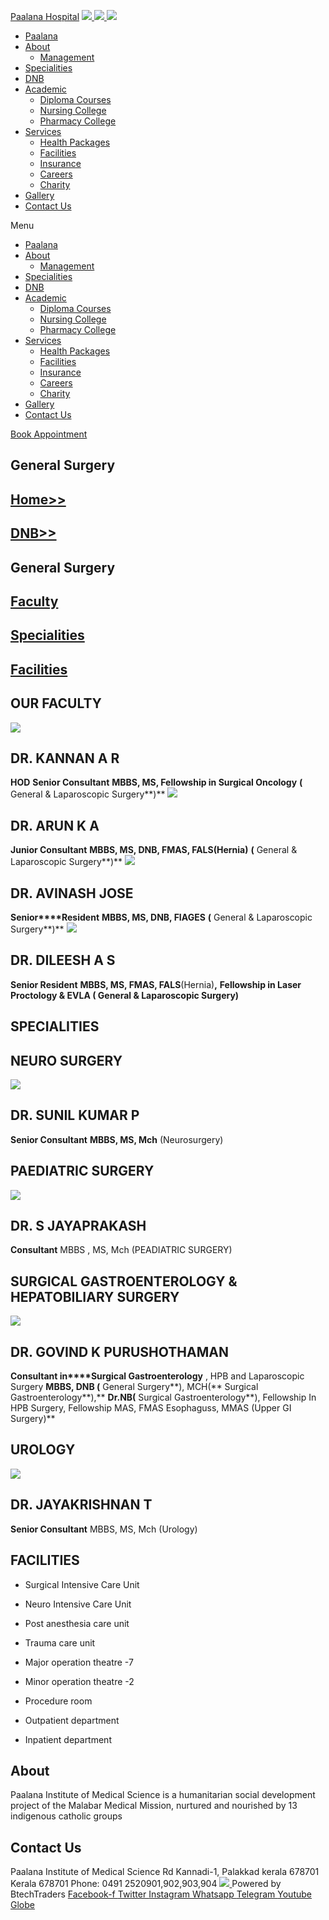 [Paalana Hospital](https://paalana.in/dnb-general-surgery/<https:/paalana.in> "Paalana Hospital")
[ ![](https://paalana.in/wp-content/uploads/2022/08/Untitled-2.png) ](https://paalana.in/dnb-general-surgery/<https:/paalana.in/>)
[ ![](https://paalana.in/wp-content/uploads/2024/09/Group-883-1024x295.png) ](https://paalana.in/dnb-general-surgery/<https:/paalana.in/>)
![](https://paalana.in/wp-content/uploads/2024/09/164073682_3625173097592065_7499118900655108432_n-1-1.jpg)
  * [Paalana](https://paalana.in/dnb-general-surgery/<https:/paalana.in/>)
  * [About](https://paalana.in/dnb-general-surgery/<https:/paalana.in/about/>)
    * [Management](https://paalana.in/dnb-general-surgery/<https:/paalana.in/management/>)
  * [Specialities](https://paalana.in/dnb-general-surgery/<https:/paalana.in/specialities/>)
  * [DNB](https://paalana.in/dnb-general-surgery/<https:/paalana.in/diplomate-national-board-dnb/>)
  * [Academic](https://paalana.in/dnb-general-surgery/<#>)
    * [Diploma Courses](https://paalana.in/dnb-general-surgery/<https:/paalana.in/academic/>)
    * [Nursing College](https://paalana.in/dnb-general-surgery/<https:/sanjocollegeofnursing.org/>)
    * [Pharmacy College](https://paalana.in/dnb-general-surgery/<http:/www.sanjocps.com/>)
  * [Services](https://paalana.in/dnb-general-surgery/<#>)
    * [Health Packages](https://paalana.in/dnb-general-surgery/<https:/paalana.in/health-packages/>)
    * [Facilities](https://paalana.in/dnb-general-surgery/<https:/paalana.in/facilities/>)
    * [Insurance](https://paalana.in/dnb-general-surgery/<https:/paalana.in/insurance/>)
    * [Careers](https://paalana.in/dnb-general-surgery/<https:/paalana.in/careers/>)
    * [Charity](https://paalana.in/dnb-general-surgery/<https:/paalana.in/charity/>)
  * [Gallery](https://paalana.in/dnb-general-surgery/<https:/paalana.in/our-gallery/>)
  * [Contact Us](https://paalana.in/dnb-general-surgery/<https:/paalana.in/contact-us/>)


Menu
  * [Paalana](https://paalana.in/dnb-general-surgery/<https:/paalana.in/>)
  * [About](https://paalana.in/dnb-general-surgery/<https:/paalana.in/about/>)
    * [Management](https://paalana.in/dnb-general-surgery/<https:/paalana.in/management/>)
  * [Specialities](https://paalana.in/dnb-general-surgery/<https:/paalana.in/specialities/>)
  * [DNB](https://paalana.in/dnb-general-surgery/<https:/paalana.in/diplomate-national-board-dnb/>)
  * [Academic](https://paalana.in/dnb-general-surgery/<#>)
    * [Diploma Courses](https://paalana.in/dnb-general-surgery/<https:/paalana.in/academic/>)
    * [Nursing College](https://paalana.in/dnb-general-surgery/<https:/sanjocollegeofnursing.org/>)
    * [Pharmacy College](https://paalana.in/dnb-general-surgery/<http:/www.sanjocps.com/>)
  * [Services](https://paalana.in/dnb-general-surgery/<#>)
    * [Health Packages](https://paalana.in/dnb-general-surgery/<https:/paalana.in/health-packages/>)
    * [Facilities](https://paalana.in/dnb-general-surgery/<https:/paalana.in/facilities/>)
    * [Insurance](https://paalana.in/dnb-general-surgery/<https:/paalana.in/insurance/>)
    * [Careers](https://paalana.in/dnb-general-surgery/<https:/paalana.in/careers/>)
    * [Charity](https://paalana.in/dnb-general-surgery/<https:/paalana.in/charity/>)
  * [Gallery](https://paalana.in/dnb-general-surgery/<https:/paalana.in/our-gallery/>)
  * [Contact Us](https://paalana.in/dnb-general-surgery/<https:/paalana.in/contact-us/>)


[ Book Appointment ](https://paalana.in/dnb-general-surgery/<https:/bit.ly/pmchysan>)
## General Surgery
## [Home>>](https://paalana.in/dnb-general-surgery/<https:/paalana.in>)
## [DNB>>](https://paalana.in/dnb-general-surgery/<https:/paalana.in/diplomate-national-board-dnb/>)
## General Surgery
## [Faculty](https://paalana.in/dnb-general-surgery/<#docs>)
## [Specialities](https://paalana.in/dnb-general-surgery/<#pros>)
## [Facilities](https://paalana.in/dnb-general-surgery/<#facilities>)
## OUR FACULTY
![](https://paalana.in/wp-content/uploads/2024/06/doctor-placeholder-male.jpg)
## DR. KANNAN A R
**HOD**
**Senior Consultant**
**MBBS, MS, Fellowship in Surgical Oncology**
**(** General & Laparoscopic Surgery**)**
![](https://paalana.in/wp-content/uploads/2024/06/doctor-placeholder-male.jpg)
## DR. ARUN K A
**Junior Consultant**
**MBBS, MS, DNB, FMAS, FALS(Hernia)**
**(** General & Laparoscopic Surgery**)**
![](https://paalana.in/wp-content/uploads/2024/06/doctor-placeholder-male.jpg)
## DR. AVINASH JOSE
**Senior****Resident**
**MBBS, MS, DNB, FIAGES**
**(** General & Laparoscopic Surgery**)**
![](https://paalana.in/wp-content/uploads/2024/06/doctor-placeholder-male.jpg)
## DR. DILEESH A S
**Senior Resident**
**MBBS, MS, FMAS, FALS**(Hernia)**,** **Fellowship in Laser Proctology & ****EVLA**
**(** General & Laparoscopic Surgery**)**
## SPECIALITIES
## NEURO SURGERY
![](https://paalana.in/wp-content/uploads/2024/06/doctor-placeholder-male.jpg)
## DR. SUNIL KUMAR P
**Senior Consultant**
**MBBS, MS, Mch**
(Neurosurgery)
## PAEDIATRIC SURGERY
![](https://paalana.in/wp-content/uploads/2024/06/doctor-placeholder-male.jpg)
## DR. S JAYAPRAKASH 
**Consultant**
MBBS , MS, Mch (PEADIATRIC SURGERY)
## SURGICAL GASTROENTEROLOGY & HEPATOBILIARY SURGERY
![](https://paalana.in/wp-content/uploads/2024/06/doctor-placeholder-male.jpg)
## DR. GOVIND K PURUSHOTHAMAN
**Consultant in****Surgical Gastroenterology** , HPB and Laparoscopic Surgery
**MBBS, DNB (** General Surgery**), MCH(** Surgical Gastroenterology**),**
**Dr.NB(** Surgical Gastroenterology**), Fellowship In HPB Surgery, Fellowship MAS, FMAS Esophaguss, MMAS (Upper GI Surgery)**
## UROLOGY
![](https://paalana.in/wp-content/uploads/2024/06/doctor-placeholder-male.jpg)
## DR. JAYAKRISHNAN T
**Senior Consultant**
MBBS, MS, Mch (Urology)
## FACILITIES
  * Surgical Intensive Care Unit
  * Neuro Intensive Care Unit
  * Post anesthesia care unit
  * Trauma care unit
  * Major operation theatre -7


  * Minor operation theatre -2
  * Procedure room
  * Outpatient department
  * Inpatient department


## About
Paalana Institute of Medical Science is a humanitarian social development project of the Malabar Medical Mission, nurtured and nourished by 13 indigenous catholic groups 
## Contact Us
Paalana Institute of Medical Science Rd
Kannadi-1, Palakkad kerala 678701
Kerala 678701
Phone: 0491 2520901,902,903,904
[ ](https://paalana.in/dnb-general-surgery/<https:/www.facebook.com/paalana.pims>) [ ](https://paalana.in/dnb-general-surgery/<https:/www.instagram.com/paalana_hospital/>) [ ](https://paalana.in/dnb-general-surgery/<https:/www.youtube.com/@paalanainstituteofmedicals9226>)
[ ![](https://paalana.in/wp-content/uploads/2024/09/Group-884.png) ](https://paalana.in/dnb-general-surgery/<https:/paalana.in/>)
Powered by BtechTraders
[ Facebook-f ](https://paalana.in/dnb-general-surgery/<https:/www.facebook.com/btechtraderspage/>) [ Twitter ](https://paalana.in/dnb-general-surgery/<https:/twitter.com/BtechTraders>) [ Instagram ](https://paalana.in/dnb-general-surgery/<https:/www.instagram.com/btech_traders/>) [ Whatsapp ](https://paalana.in/dnb-general-surgery/<https:wa.me/+919447090274>) [ Telegram ](https://paalana.in/dnb-general-surgery/<https:/t.me/stockexTrading>) [ Youtube ](https://paalana.in/dnb-general-surgery/<https:/www.youtube.com/c/Btechtraders>) [ Globe ](https://paalana.in/dnb-general-surgery/<https:/btechtraders.com/>)
